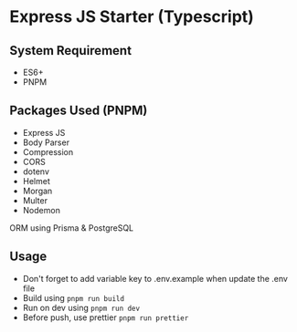 # Express JS Starter (Typescript)

## System Requirement

-   ES6+
-   PNPM

## Packages Used (PNPM)

-   Express JS
-   Body Parser
-   Compression
-   CORS
-   dotenv
-   Helmet
-   Morgan
-   Multer
-   Nodemon

ORM using Prisma & PostgreSQL

## Usage

-   Don't forget to add variable key to .env.example when update the .env file
-   Build using `pnpm run build`
-   Run on dev using `pnpm run dev`
-   Before push, use prettier `pnpm run prettier`
